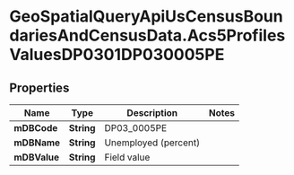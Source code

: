 # GeoSpatialQueryApiUsCensusBoundariesAndCensusData.Acs5ProfilesValuesDP0301DP030005PE

## Properties

Name | Type | Description | Notes
------------ | ------------- | ------------- | -------------
**mDBCode** | **String** | DP03_0005PE | 
**mDBName** | **String** | Unemployed (percent) | 
**mDBValue** | **String** | Field value | 


